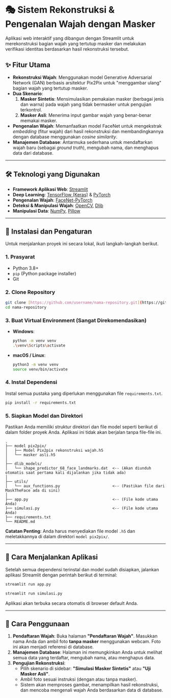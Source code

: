 # 🎭 Sistem Rekonstruksi & Pengenalan Wajah dengan Masker

Aplikasi web interaktif yang dibangun dengan Streamlit untuk merekonstruksi bagian wajah yang tertutup masker dan melakukan verifikasi identitas berdasarkan hasil rekonstruksi tersebut.



## ✨ Fitur Utama

-   **Rekonstruksi Wajah**: Menggunakan model Generative Adversarial Network (GAN) berbasis arsitektur Pix2Pix untuk "menggambar ulang" bagian wajah yang tertutup masker.
-   **Dua Skenario**:
    1.  **Masker Sintetis**: Mensimulasikan pemakaian masker (berbagai jenis dan warna) pada wajah yang tidak bermasker untuk pengujian terkontrol.
    2.  **Masker Asli**: Menerima input gambar wajah yang benar-benar memakai masker.
-   **Pengenalan Wajah**: Memanfaatkan model FaceNet untuk mengekstrak *embedding* (fitur wajah) dari hasil rekonstruksi dan membandingkannya dengan database menggunakan *cosine similarity*.
-   **Manajemen Database**: Antarmuka sederhana untuk mendaftarkan wajah baru (sebagai *ground truth*), mengubah nama, dan menghapus data dari database.

---

## 🛠️ Teknologi yang Digunakan

-   **Framework Aplikasi Web**: [Streamlit](https://streamlit.io/)
-   **Deep Learning**: [TensorFlow (Keras)](https://www.tensorflow.org/) & [PyTorch](https://pytorch.org/)
-   **Pengenalan Wajah**: [FaceNet-PyTorch](https://github.com/timesler/facenet-pytorch)
-   **Deteksi & Manipulasi Wajah**: [OpenCV](https://opencv.org/), [Dlib](http://dlib.net/)
-   **Manipulasi Data**: [NumPy](https://numpy.org/), [Pillow](https://python-pillow.org/)

---

## 🚀 Instalasi dan Pengaturan

Untuk menjalankan proyek ini secara lokal, ikuti langkah-langkah berikut.

### 1. Prasyarat

-   Python 3.8+
-   `pip` (Python package installer)
-   Git

### 2. Clone Repository

```bash
git clone [https://github.com/username/nama-repository.git](https://github.com/username/nama-repository.git)
cd nama-repository
```

### 3. Buat Virtual Environment (Sangat Direkomendasikan)

-   **Windows**:
    ```bash
    python -m venv venv
    .\venv\Scripts\activate
    ```
-   **macOS / Linux**:
    ```bash
    python3 -m venv venv
    source venv/bin/activate
    ```

### 4. Instal Dependensi

Instal semua pustaka yang diperlukan menggunakan file `requirements.txt`.

```bash
pip install -r requirements.txt
```

### 5. Siapkan Model dan Direktori

Pastikan Anda memiliki struktur direktori dan file model seperti berikut di dalam folder proyek Anda. Aplikasi ini tidak akan berjalan tanpa file-file ini.

```
.
├── model pix2pix/
│   ├── Model Pix2pix rekonstruksi wajah.h5
│   └── masker asli.h5
│
├── dlib_models/
│   └── shape_predictor_68_face_landmarks.dat  <-- (Akan diunduh otomatis saat pertama kali dijalankan jika tidak ada)
│
├── utils/
│   └── aux_functions.py                       <-- (Pastikan file dari MaskTheFace ada di sini)
│
├── app.py                                     <-- (File kode utama Anda)
├── simulasi.py                                <-- (File kode utama Anda)
├── requirements.txt
└── README.md
```

**Catatan Penting**: Anda harus menyediakan file model `.h5` dan meletakkannya di dalam direktori `model pix2pix/`.

---

## 🏃 Cara Menjalankan Aplikasi

Setelah semua dependensi terinstal dan model sudah disiapkan, jalankan aplikasi Streamlit dengan perintah berikut di terminal:

```bash
streamlit run app.py
```

```bash
streamlit run simulasi.py
```

Aplikasi akan terbuka secara otomatis di browser default Anda.

---

## 📖 Cara Penggunaan

1.  **Pendaftaran Wajah**: Buka halaman **"Pendaftaran Wajah"**. Masukkan nama Anda dan ambil foto **tanpa masker** menggunakan webcam. Foto ini akan menjadi referensi di database.
2.  **Manajemen Database**: Halaman ini memungkinkan Anda untuk melihat semua data yang terdaftar, mengubah nama, atau menghapus data.
3.  **Pengujian Rekonstruksi**:
    -   Pilih skenario di sidebar: **"Simulasi Masker Sintetis"** atau **"Uji Masker Asli"**.
    -   Ambil foto sesuai instruksi (dengan atau tanpa masker).
    -   Sistem akan memproses gambar, menampilkan hasil rekonstruksi, dan mencoba mengenali wajah Anda berdasarkan data di database.